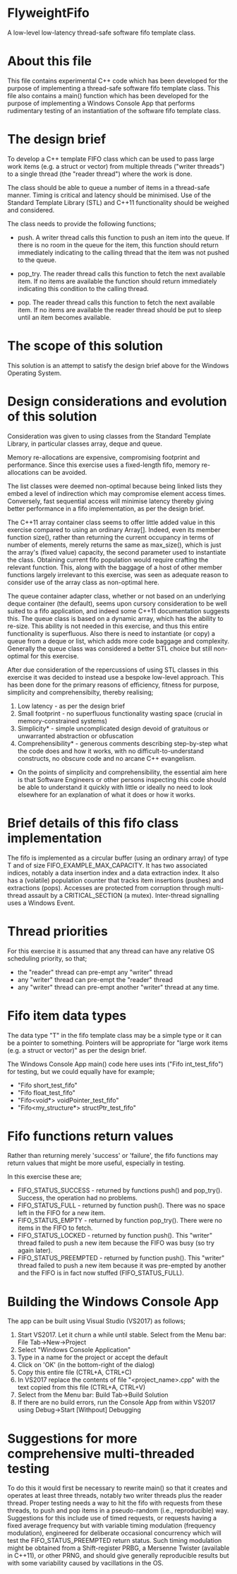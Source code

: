 # FlyweightFifo

A low-level low-latency thread-safe software fifo template class.


About this file
===============

This file contains experimental C++ code which has been developed for the purpose of implementing a thread-safe software fifo template class.
This file also contains a main() function which has been developed for the purpose of implementing a Windows Console App that performs rudimentary testing of an instantiation of the software fifo template class.


The design brief
================

To develop a C++ template FIFO class which can be used to pass large work items (e.g. a struct or vector) from multiple threads ("writer threads") to a single thread (the "reader thread") where the work is done.

The class should be able to queue a number of items in a thread-safe manner.
Timing is critical and latency should be minimised.
Use of the Standard Template Library (STL) and C++11 functionality should be weighed and considered.

The class needs to provide the following functions;

- push.
A writer thread calls this function to push an item into the queue.
If there is no room in the queue for the item, this function should return immediately indicating to the calling thread that the item was not pushed to the queue.

- pop_try.
The reader thread calls this function to fetch the next available item.
If no items are available the function should return immediately indicating this condition to the calling thread.

- pop.
The reader thread calls this function to fetch the next available item.
If no items are available the reader thread should be put to sleep until an item becomes available.


The scope of this solution
==========================
                
This solution is an attempt to satisfy the design brief above for the Windows Operating System.


Design considerations and evolution of this solution
====================================================

Consideration was given to using classes from the Standard Template Library, in particular classes array, deque and queue.

Memory re-allocations are expensive, compromising footprint and performance. Since this exercise uses a fixed-length fifo, memory re-allocations can be avoided.

The list classes were deemed non-optimal because being linked lists they embed a level of indirection which may compromise element access times. Conversely, fast sequential access will minimise latency thereby giving better performance in a fifo implementation, as per the design brief.

The C++11 array container class seems to offer little added value in this exercise compared to using an ordinary Array[]. Indeed, even its member function size(), rather than returning the current occupancy in terms of number of elements, merely returns the same as max_size(), which is just the array's (fixed value) capacity, the second parameter used to instantiate the class.
Obtaining current fifo population would require crafting the relevant function. This, along with the baggage of a host of other member functions largely irrelevant to this exercise, was seen as adequate reason to consider use of the array class as non-optimal here.

The queue container adapter class, whether or not based on an underlying deque container (the default), seems upon cursory consideration to be well suited to a fifo application, and indeed some C++11 documentation suggests this.
The queue class is based on a dynamic array, which has the ability to re-size. This ability is not needed in this exercise, and thus this entire functionality is superfluous. Also there is need to instantiate (or copy) a queue from a deque or list, which adds more code baggage and complexity.
Generally the queue class was considered a better STL choice but still non-optimal for this exercise.

After due consideration of the repercussions of using STL classes in this exercise it was decided to instead use a bespoke low-level approach. This has been done for the primary reasons of efficiency, fitness for purpose, simplicity and comprehensibilty, thereby realising;

1. Low latency - as per the design brief
2. Small footprint - no superfluous functionality wasting space (crucial in memory-constrained systems)
3. Simplicity* - simple uncomplicated design devoid of gratuitous or unwarranted abstraction or obfuscation
4. Comprehensibility* - generous comments describing step-by-step what the code does and how it works,
    with no difficult-to-understand constructs, no obscure code and no arcane C++ evangelism.

* On the points of simplicity and comprehensibility, the essential aim here is that Software Engineers or other persons inspecting this code should be able to understand it quickly with little or ideally no need to look elsewhere for an explanation of what it does or how it works.


Brief details of this fifo class implementation
===============================================

The fifo is implemented as a circular buffer (using an ordinary array) of type T and of size FIFO_EXAMPLE_MAX_CAPACITY.
It has two associated indices, notably a data insertion index and a data extraction index.
It also has a (volatile) population counter that tracks item insertions (pushes) and extractions (pops).
Accesses are protected from corruption through multi-thread assault by a CRITICAL_SECTION (a mutex).
Inter-thread signalling uses a Windows Event.


Thread priorities
=================

For this exercise it is assumed that any thread can have any relative OS scheduling priority, so that;
- the "reader" thread can pre-empt any "writer" thread
- any "writer" thread can pre-empt the "reader" thread
- any "writer" thread can pre-empt another "writer" thread at any time.
                

Fifo item data types
====================

The data type "T" in the fifo template class may be a simple type or it can be a pointer to something.
Pointers will be appropriate for "large work items (e.g. a struct or vector)" as per the design brief.

The Windows Console App main() code here uses ints ("Fifo<int> int_test_fifo") for testing, but we could equally have for example;

- "Fifo<short> short_test_fifo"
- "Fifo<float> float_test_fifo"
- "Fifo<void*> voidPointer_test_fifo"
- "Fifo<my_structure*> structPtr_test_fifo"


Fifo functions return values
============================

Rather than returning merely 'success' or 'failure', the fifo functions may return values that might be more useful, especially in testing.

In this exercise these are;

- FIFO_STATUS_SUCCESS   - returned by functions push() and pop_try(). Success, the operation had no problems.
- FIFO_STATUS_FULL      - returned by function push(). There was no space left in the FIFO for a new item.
- FIFO_STATUS_EMPTY     - returned by function pop_try(). There were no items in the FIFO to fetch.
- FIFO_STATUS_LOCKED    - returned by function push(). This "writer" thread failed to push a new item because
                        the FIFO was busy (so try again later).
- FIFO_STATUS_PREEMPTED - returned by function push(). This "writer" thread failed to push a new item because
                        it was pre-empted by another and the FIFO is in fact now stuffed (FIFO_STATUS_FULL).


Building the Windows Console App
================================

The app can be built using Visual Studio (VS2017) as follows;

1. Start VS2017. Let it churn a while until stable. Select from the Menu bar: File Tab->New->Project
2. Select "Windows Console Application"
3. Type in a name for the project or accept the default
4. Click on 'OK' (in the bottom-right of the dialog)
5. Copy this entire file (CTRL+A, CTRL+C)
6. In VS2017 replace the contents of file "<project_name>.cpp" with the text copied from this file (CTRL+A, CTRL+V)
7. Select from the Menu bar: Build Tab->Build Solution
8. If there are no build errors, run the Console App from within VS2017 using Debug->Start [Withpout] Debugging


Suggestions for more comprehensive multi-threaded testing
=========================================================

To do this it would first be necessary to rewrite main() so that it creates and operates at least three threads, notably two writer threads plus the reader thread.
Proper testing needs a way to hit the fifo with requests from these threads, to push and pop items in a pseudo-random (i.e., reproducible) way.
Suggestions for this include use of timed requests, or requests having a fixed average frequency but with variable timing modulation (frequency modulation), engineered for deliberate occasional concurrency which will test the FIFO_STATUS_PREEMPTED return status.
Such timing modulation might be obtained from a Shift-register PRBG, a Mersenne Twister (available in C++11), or other PRNG, and should give generally reproducible results but with some variability caused by vacillations in the OS.

